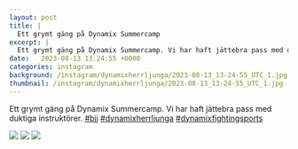 ```yaml
---
layout: post
title: |
  Ett grymt gäng på Dynamix Summercamp
excerpt: |
  Ett grymt gäng på Dynamix Summercamp. Vi har haft jättebra pass med duktiga instruktörer.   
date:   2023-08-13 13:24:55 +0000
categories: instagram
background: /instagram/dynamixherrljunga/2023-08-13_13-24-55_UTC_1.jpg
thumbnail: /instagram/dynamixherrljunga/2023-08-13_13-24-55_UTC_1.jpg
---
```

Ett grymt gäng på Dynamix Summercamp. Vi har haft jättebra pass med duktiga instruktörer. [#bjj](https://www.instagram.com/explore/tags/bjj/) [#dynamixherrljunga](https://www.instagram.com/explore/tags/dynamixherrljunga/) [#dynamixfightingsports](https://www.instagram.com/explore/tags/dynamixfightingsports/)



<img src='/www-dynamix-herrljunga/instagram/dynamixherrljunga/2023-08-13_13-24-55_UTC_1.jpg' class='img-fluid' />


<img src='/www-dynamix-herrljunga/instagram/dynamixherrljunga/2023-08-13_13-24-55_UTC_2.jpg' class='img-fluid' />


<img src='/www-dynamix-herrljunga/instagram/dynamixherrljunga/2023-08-13_13-24-55_UTC_3.jpg' class='img-fluid' />
